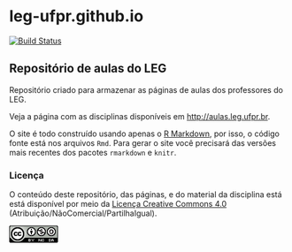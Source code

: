 # leg-ufpr.github.io

[![Build Status](https://travis-ci.org/leg-ufpr/leg-ufpr.github.io.svg)](https://travis-ci.org/leg-ufpr/leg-ufpr.github.io)

## Repositório de aulas do LEG

Repositório criado para armazenar as páginas de aulas dos professores do
LEG.

Veja a página com as disciplinas disponíveis em http://aulas.leg.ufpr.br.

O site é todo construído usando apenas o [R Markdown][], por isso, o
código fonte está nos arquivos `Rmd`. Para gerar o site você precisará
das versões mais recentes dos pacotes `rmarkdown` e `knitr`.

### Licença

O conteúdo deste repositório, das páginas, e do material da disciplina
está está disponível por meio da [Licença Creative Commons 4.0][]
(Atribuição/NãoComercial/PartilhaIgual).

![Licença Creative Commons 4.0](img/CC_by-nc-sa_88x31.png)


[Licença Creative Commons 4.0]: https://creativecommons.org/licenses/by-nc-sa/4.0/deed.pt_BR
[R Markdown]: http://rmarkdown.rstudio.com
